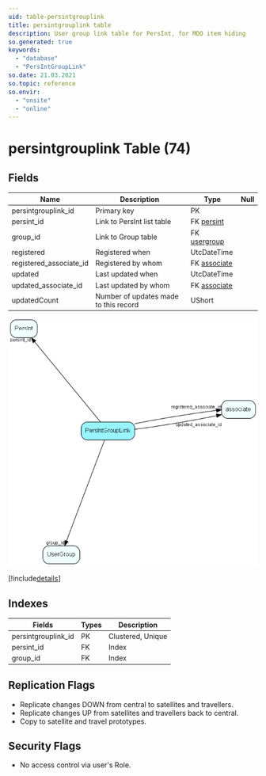 ```yaml
---
uid: table-persintgrouplink
title: persintgrouplink table
description: User group link table for PersInt, for MDO item hiding
so.generated: true
keywords:
  - "database"
  - "PersIntGroupLink"
so.date: 21.03.2021
so.topic: reference
so.envir:
  - "onsite"
  - "online"
---
```


# persintgrouplink Table (74)

## Fields

| Name | Description | Type | Null |
|------|-------------|------|:----:|
|persintgrouplink\_id|Primary key|PK| |
|persint\_id|Link to PersInt list table|FK [persint](persint.md)| |
|group\_id|Link to Group table|FK [usergroup](usergroup.md)| |
|registered|Registered when|UtcDateTime| |
|registered\_associate\_id|Registered by whom|FK [associate](associate.md)| |
|updated|Last updated when|UtcDateTime| |
|updated\_associate\_id|Last updated by whom|FK [associate](associate.md)| |
|updatedCount|Number of updates made to this record|UShort| |


![PersIntGroupLink table relationship diagram](./media/PersIntGroupLink.png)

[!include[details](./includes/PersIntGroupLink.md)]

## Indexes

| Fields | Types | Description |
|--------|-------|-------------|
|persintgrouplink\_id |PK |Clustered, Unique |
|persint\_id |FK |Index |
|group\_id |FK |Index |

## Replication Flags

* Replicate changes DOWN from central to satellites and travellers.
* Replicate changes UP from satellites and travellers back to central.
* Copy to satellite and travel prototypes.

## Security Flags

* No access control via user's Role.

